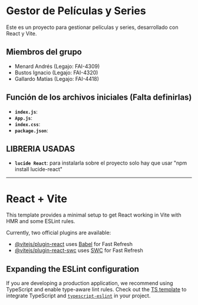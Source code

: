 # Gestor de Películas y Series

Este es un proyecto para gestionar películas y series, desarrollado con React y Vite.

## Miembros del grupo
- Menard Andrés (Legajo: FAI-4309)
- Bustos Ignacio (Legajo: FAI-4320)
- Gallardo Matías (Legajo: FAI-4418)

## Función de los archivos iniciales (Falta definirlas)
- **`index.js`**: 
- **`App.js`**: 
- **`index.css`**: 
- **`package.json`**: 

## LIBRERIA USADAS
- **`lucide React`**: 
para instalarla sobre el proyecto solo hay que usar "npm install lucide-react"
---------------------------------------------------------------------------------------------------------------------------------

# React + Vite

This template provides a minimal setup to get React working in Vite with HMR and some ESLint rules.

Currently, two official plugins are available:

- [@vitejs/plugin-react](https://github.com/vitejs/vite-plugin-react/blob/main/packages/plugin-react/README.md) uses [Babel](https://babeljs.io/) for Fast Refresh
- [@vitejs/plugin-react-swc](https://github.com/vitejs/vite-plugin-react-swc) uses [SWC](https://swc.rs/) for Fast Refresh

## Expanding the ESLint configuration

If you are developing a production application, we recommend using TypeScript and enable type-aware lint rules. Check out the [TS template](https://github.com/vitejs/vite/tree/main/packages/create-vite/template-react-ts) to integrate TypeScript and [`typescript-eslint`](https://typescript-eslint.io) in your project.
